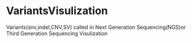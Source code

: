# VariantsVisulization
Variants(snv,indel,CNV,SV) called in Next Generation Sequencing(NGS)or Third Generation Sequencing Visulization

